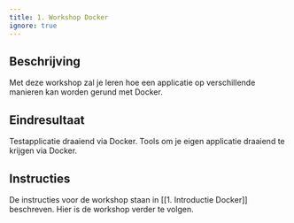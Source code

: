 ```yaml
---
title: 1. Workshop Docker
ignore: true
---
```


## Beschrijving
Met deze workshop zal je leren hoe een applicatie op verschillende manieren kan worden gerund met Docker.

## Eindresultaat
Testapplicatie draaiend via Docker.
Tools om je eigen applicatie draaiend te krijgen via Docker.

## Instructies
De instructies voor de workshop staan in [[1. Introductie Docker]] beschreven. Hier is de workshop verder te volgen.